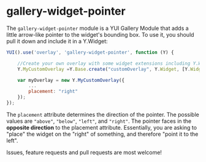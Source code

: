 gallery-widget-pointer
======================

The `gallery-widget-pointer` module is a YUI Gallery Module that adds a little arrow-like pointer to the widget's bounding box. To use it, you should pull it down and include it in a Y.Widget:


```javascript
YUI().use('overlay', 'gallery-widget-pointer', function (Y) {

    //Create your own overlay with some widget extensions including Y.WidgetPointer. You could do this with any widget.
    Y.MyCustomOverlay =Y.Base.create("customOverlay", Y.Widget, [Y.WidgetStdMod, Y.WidgetPosition, Y.WidgetStack, Y.WidgetPositionAlign, Y.WidgetPointer, Y.WidgetModality]); 

    var myOverlay = new Y.MyCustomOverlay({
        ...
        placement: "right"
    });
});
```

The `placement` attribute determines the direction of the pointer. The possible values are `"above"`, `"below"`, `"left"`, and `"right"`. The pointer faces in the **opposite direction** to the placement attribute. Essentially, you are asking to "place" the widget on the "right" of something, and therefore "point it to the left". 

Issues, feature requests and pull requests are most welcome!





